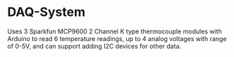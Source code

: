 # DAQ-System
Uses 3 Sparkfun MCP9600 2 Channel K type thermocouple modules with Arduino to read 6 temperature readings, up to 4 analog voltages with range of 0-5V, and can support adding I2C devices for other data.
